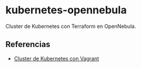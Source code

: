# kubernetes-opennebula

Cluster de Kubernetes con Terraform en OpenNebula.

## Referencias

- [Cluster de Kubernetes con Vagrant](https://github.com/ijaureguialzo/vagrant-kubernetes)